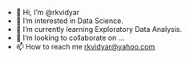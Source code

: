 - 👋 Hi, I’m @rkvidyar
- 👀 I’m interested in Data Science.
- 🌱 I’m currently learning Exploratory Data Analysis.
- 💞️ I’m looking to collaborate on ...
- 📫 How to reach me rkvidyar@yahoo.com

<!---
rkvidyar/rkvidyar is a ✨ special ✨ repository because its `README.md` (this file) appears on your GitHub profile.
You can click the Preview link to take a look at your changes.
--->
